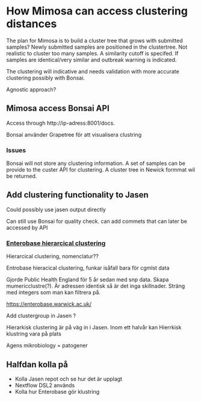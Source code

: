 # How Mimosa can access clustering distances

The plan for Mimosa is to build a cluster tree that grows with submitted samples?
Newly submitted samples are positioned in the clustertree. Not realistic to cluster too many samples. A similarity cutoff is specifed. If samples are identical/very similar and outbreak warning is indicated.

The clustering will indicative and needs validation with more accurate clustering possibly with Bonsai.

Agnostic approach?

## Mimosa access Bonsai API

Access through http://ip-adress:8001/docs. 

Bonsai använder Grapetree för att visualisera clustring

### Issues

Bonsai will not store any clustering information.
A set of samples can be provide to the custer API for clustering.
A cluster tree in Newick formmat wil be returned.


## Add clustering functionality to Jasen

Could possibly use jasen output directly

Can still use Bonsai for  quality check. can add commets that can later be accessed by API

### [Enterobase hierarcical clustering](https://enterobase.warwick.ac.uk/)


Hierarcical clustering, nomenclatur??

Entrobase hieracical clustering, funkar isåfall bara för cgmlst data

Gjorde Public Health England för 5 år sedan med snp data. Skapa mumericclustre(?). Är adressen identisk så är det inga skillnader.
Sträng med integers som man kan filtrera på.

https://enterobase.warwick.ac.uk/


Add clustergroup in Jasen ?


Hierarkisk clustering är på väg in i Jasen. Inom ett halvår kan Hierrkisk klustring vara på plats

Agens mikrobiology = patogener



## Halfdan kolla på 
- Kolla Jasen repot och se hur det är upplagt
- Nextflow DSL2 används
- Kolla hur Enterobase gör klustring
